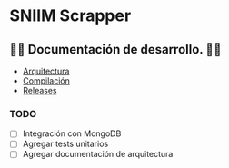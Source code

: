 # SNIIM Scrapper

## 👩‍🏭 Documentación de desarrollo. 👨‍🏭


- [Arquitectura](./Arquitecture.md)
- [Compilación](./Compilation.md)
- [Releases](./Release.md)

### TODO
- [ ] Integración con MongoDB
- [ ] Agregar tests unitarios
- [ ] Agregar documentación de arquitectura